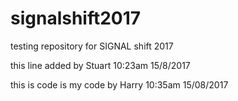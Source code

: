 # signalshift2017
testing repository for SIGNAL shift 2017

this line added by Stuart 10:23am 15/8/2017

this is code is my code by Harry 10:35am 15/08/2017
